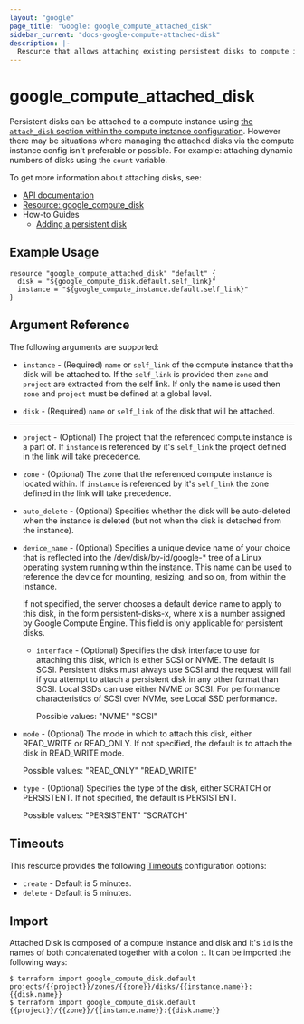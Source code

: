 ```yaml
---
layout: "google"
page_title: "Google: google_compute_attached_disk"
sidebar_current: "docs-google-compute-attached-disk"
description: |-
  Resource that allows attaching existing persistent disks to compute instances.
---
```


# google\_compute\_attached\_disk

Persistent disks can be attached to a compute instance using [the `attach_disk`
section within the compute instance configuration](https://www.terraform.io/docs/providers/google/r/compute_instance.html#attached_disk).
However there may be situations where managing the attached disks via the compute
instance config isn't preferable or possible. For example: attaching dynamic
numbers of disks using the `count` variable.


To get more information about attaching disks, see:

* [API documentation](https://cloud.google.com/compute/docs/reference/rest/v1/instances/attachDisk)
* [Resource: google_compute_disk](https://www.terraform.io/docs/providers/google/r/compute_disk.html)
* How-to Guides
    * [Adding a persistent disk](https://cloud.google.com/compute/docs/disks/add-persistent-disk)


## Example Usage
```hcl
resource "google_compute_attached_disk" "default" {
  disk = "${google_compute_disk.default.self_link}"
  instance = "${google_compute_instance.default.self_link}"
}
```

## Argument Reference

The following arguments are supported:


* `instance` -
  (Required)
  `name` or `self_link` of the compute instance that the disk will be attached to.
  If the `self_link` is provided then `zone` and `project` are extracted from the
  self link. If only the name is used then `zone` and `project` must be defined
  at a global level.

* `disk` -
  (Required)
  `name` or `self_link` of the disk that will be attached.


- - -

* `project` -
  (Optional)
  The project that the referenced compute instance is a part of. If `instance` is referenced by it's
  `self_link` the project defined in the link will take precedence.

* `zone` -
  (Optional)
  The zone that the referenced compute instance is located within. If `instance` is referenced by it's
  `self_link` the zone defined in the link will take precedence.

* `auto_delete` -
  (Optional)
  Specifies whether the disk will be auto-deleted when the
	instance is deleted (but not when the disk is detached from the
	instance).

* `device_name` -
  (Optional)
  Specifies a unique device name of your choice that is
	reflected into the /dev/disk/by-id/google-* tree of a Linux operating
	system running within the instance. This name can be used to
	reference the device for mounting, resizing, and so on, from within
	the instance.

	If not specified, the server chooses a default device name to apply
	to this disk, in the form persistent-disks-x, where x is a number
	assigned by Google Compute Engine. This field is only applicable for
	persistent disks.

  * `interface` -
  (Optional)
  Specifies the disk interface to use for attaching this
	 disk, which is either SCSI or NVME. The default is SCSI. Persistent
	 disks must always use SCSI and the request will fail if you attempt
	 to attach a persistent disk in any other format than SCSI. Local SSDs
	 can use either NVME or SCSI. For performance characteristics of SCSI
	 over NVMe, see Local SSD performance.
	
	 Possible values:
	   "NVME"
	   "SCSI" 

* `mode` -
  (Optional)
  The mode in which to attach this disk, either READ_WRITE or
	READ_ONLY. If not specified, the default is to attach the disk in
	READ_WRITE mode.
	
	Possible values:
	  "READ_ONLY"
	  "READ_WRITE"

* `type` -
  (Optional)
  Specifies the type of the disk, either SCRATCH or PERSISTENT.
	If not specified, the default is PERSISTENT.
	
	Possible values:
	  "PERSISTENT"
	  "SCRATCH"

## Timeouts

This resource provides the following
[Timeouts](/docs/configuration/resources.html#timeouts) configuration options:

- `create` - Default is 5 minutes.
- `delete` - Default is 5 minutes.

## Import

Attached Disk is composed of a compute instance and disk and it's `id` is the
names of both concatenated together with a colon `:`. It can be imported the
following ways:

```
$ terraform import google_compute_disk.default projects/{{project}}/zones/{{zone}}/disks/{{instance.name}}:{{disk.name}}
$ terraform import google_compute_disk.default {{project}}/{{zone}}/{{instance.name}}:{{disk.name}}
```
